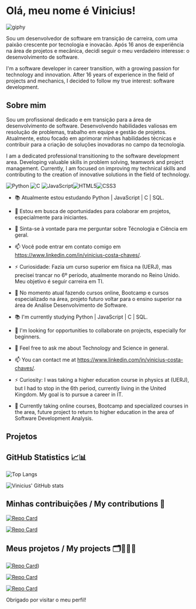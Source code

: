 # Olá, meu nome é Vinicius!

![giphy](https://github.com/user-attachments/assets/a39f3283-b015-4795-9387-2a43dc55d607)


Sou um desenvolvedor de software em transição de carreira, com uma paixão crescente por tecnologia e inovacão. Após 16 anos de experiência na área de projetos e mecânica, decidi seguir o meu verdadeiro interesse: o desenvolvimento de software. 

I'm a software developer in career transition, with a growing passion for technology and innovation. After 16 years of experience in the field of projects and mechanics, I decided to follow my true interest: software development.

## Sobre mim

Sou um profissional dedicado e em transição para a área de desenvolvimento de software. Desenvolvendo habilidades valiosas em resolução de problemas, trabalho em equipe e gestão de projetos. Atualmente, estou focado em aprimorar minhas habilidades técnicas e contribuir para a criação de soluções inovadoras no campo da tecnologia. 

I am a dedicated professional transitioning to the software development area. Developing valuable skills in problem solving, teamwork and project management. Currently, I am focused on improving my technical skills and contributing to the creation of innovative solutions in the field of technology.

 ![Python](https://img.shields.io/badge/python-3670A0?style=for-the-badge&logo=python&logoColor=ffdd54)                                               ![C](https://img.shields.io/badge/C-00599C?style=for-the-badge&logo=c&logoColor=white)                                         ![JavaScript](https://img.shields.io/badge/JavaScript-F7DF1E?style=for-the-badge&logo=javascript&logoColor=black)![HTML5](https://img.shields.io/badge/HTML5-E34F26?style=for-the-badge&logo=html5&logoColor=white)![CSS3](https://img.shields.io/badge/CSS3-1572B6?style=for-the-badge&logo=css3&logoColor=white)
 
- 📚 Atualmente estou estudando Python | JavaScript | C | SQL. 
- 🤝 Estou em busca de oportunidades para colaborar em projetos, especialmente para iniciantes.
- 💬 Sinta-se à vontade para me perguntar sobre Técnologia e Ciência em geral.
- 📫 Você pode entrar em contato comigo em https://www.linkedin.com/in/vinicius-costa-chaves/.
- ⚡ Curiosidade: Fazia um curso superior em física na (UERJ), mas precisei trancar no 6º período, atualmente morando no Reino Unido. Meu objetivo é seguir carreira em TI.
- 🔑 No momento atual fazendo cursos online, Bootcamp e cursos especializado na área, projeto futuro voltar para o ensino superior na área de Análise Desenvolvimento de Software.

-  📚 I'm currently studying Python | JavaScript | C | SQL. 
- 🤝 I'm looking for opportunities to collaborate on projects, especially for beginners.
- 💬 Feel free to ask me about Technology and Science in general.
- 📫 You can contact me at https://www.linkedin.com/in/vinicius-costa-chaves/.
- ⚡ Curiosity: I was taking a higher education course in physics at (UERJ), but I had to stop in the 6th period, currently living in the United Kingdom. My goal is to pursue a career in IT.
- 🔑 Currently taking online courses, Bootcamp and specialized courses in the area, future project to return to higher education in the area of ​​Software Development Analysis.  

## Projetos

## GitHub Statistics 📈📊

![Top Langs](https://github-readme-stats-git-masterrstaa-rickstaa.vercel.app/api/top-langs/?username=Viny2106&show_icons=true&theme=react)

![Vinicius' GitHub stats](https://github-readme-stats.vercel.app/api?username=Viny2106&show_icons=true&theme=react)

## Minhas contribuições / My contributions 🎯


[![Repo Card](https://github-readme-stats.vercel.app/api/pin/?username=Viny2106&repo=secret_word_game&bg_color=000&border_color=30A3DC&show_icons=true&theme=react)](https://github.com/Viny2106/secret_word_game.git)

[![Repo Card](https://github-readme-stats.vercel.app/api/pin/?username=Viny2106&repo=dio-lab-open-source&bg_color=000&border_color=30A3DC&show_icons=true&theme=react)](https://github.com/Viny2106/dio-lab-open-source)


## Meus projetos / My projects 🗂️👩🏻‍💻

[![Repo Card](https://github-readme-stats.vercel.app/api/pin/?username=Viny2106&repo=Costa_Bank&bg_color=000&border_color=30A3DC&show_icons=true&theme=react)]( https://github.com/Viny2106/Costa_Bank.git))

[![Repo Card](https://github-readme-stats.vercel.app/api/pin/?username=Viny2106&repo=vini_bank&bg_color=000&border_color=30A3DC&show_icons=true&theme=react)](https://github.com/Viny2106/vini_bank.git)

[![Repo Card](https://github-readme-stats.vercel.app/api/pin/?username=Viny2106&repo=Super_Heroi&bg_color=000&border_color=30A3DC&show_icons=true&theme=react)](https://github.com/Viny2106/Super_Heroi.git)



Obrigado por visitar o meu perfil!
